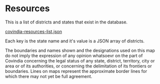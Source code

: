 # Resources

This is a list of districts and states that exist in the database. 

<a href="covindia-resources-list.json" download>covindia-resources-list.json</a>

Each key is the state name and it's value is a JSON array of districts.

The boundaries and names shown and the designations used on this map do not imply the expression of any opinion whatsoevr on the part
of Covindia concerning the legal status of any state, district, territory, city or area or of its authorities, or concerning the
delimitation of its frontiers or boundaries. Lines on maps represent the approximate border lines for which there may not yet be
full agreement.